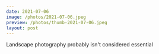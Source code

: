 ```yaml
---
date: 2021-07-06
image: /photos/2021-07-06.jpeg
preview: /photos/thumb-2021-07-06.jpeg
layout: post
---
```


Landscape photography probably isn't considered essential
